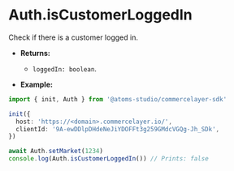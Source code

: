 # Auth.isCustomerLoggedIn

Check if there is a customer logged in.

- **Returns:**

  - `loggedIn: boolean`.

- **Example:**

```ts
import { init, Auth } from '@atoms-studio/commercelayer-sdk'

init({
  host: 'https://<domain>.commercelayer.io/',
  clientId: '9A-ewDDlpDHdeNeJiYDOFFt3g259GMdcVGQg-Jh_SDk', 
})

await Auth.setMarket(1234)
console.log(Auth.isCustomerLoggedIn()) // Prints: false
```
